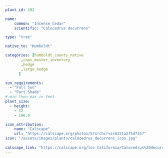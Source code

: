 ```yaml
---
plant_id: 102

name: 
    common: "Incense Cedar"  
    scientific: "Calocedrus decurrens" 

type: "tree"

native_to: "Humboldt"

categories: [humboldt_county_native
       ,cnps_master_inventory
       ,hedge
       ,large_hedge
      ]

sun_requirements:
  - "Full Sun"
  - "Part Shade"
# min then max in feet
plant_size:
  - height: 
    - 12
    - 196.9

icon_attribution: 
    name: "Calscape"
    url: "https://calscape.org/photos/5?srchcr=sc6221a275d7357" 
icon: "/assets/images/plants/calocedrus_decurrens_icon.jpg"
 
calscape_link: "https://calscape.org/loc-California/Calocedrus%20decurrens%20(Incense%20Cedar)"
---
```



